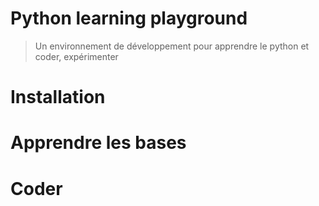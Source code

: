 # Python learning playground

> Un environnement de développement pour apprendre le python et coder, expérimenter

# Installation

# Apprendre les bases

# Coder